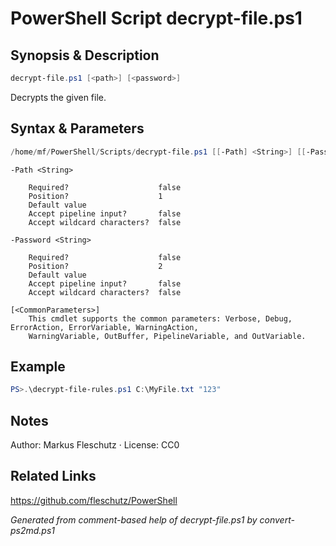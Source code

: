 # PowerShell Script decrypt-file.ps1

## Synopsis & Description
```powershell
decrypt-file.ps1 [<path>] [<password>]
```

Decrypts the given file.

## Syntax & Parameters
```powershell
/home/mf/PowerShell/Scripts/decrypt-file.ps1 [[-Path] <String>] [[-Password] <String>] [<CommonParameters>]
```

```
-Path <String>
    
    Required?                    false
    Position?                    1
    Default value                
    Accept pipeline input?       false
    Accept wildcard characters?  false
```

```
-Password <String>
    
    Required?                    false
    Position?                    2
    Default value                
    Accept pipeline input?       false
    Accept wildcard characters?  false
```

```
[<CommonParameters>]
    This cmdlet supports the common parameters: Verbose, Debug, ErrorAction, ErrorVariable, WarningAction, 
    WarningVariable, OutBuffer, PipelineVariable, and OutVariable.
```

## Example
```powershell
PS>.\decrypt-file-rules.ps1 C:\MyFile.txt "123"
```


## Notes
Author: Markus Fleschutz · License: CC0

## Related Links
https://github.com/fleschutz/PowerShell

*Generated from comment-based help of decrypt-file.ps1 by convert-ps2md.ps1*
